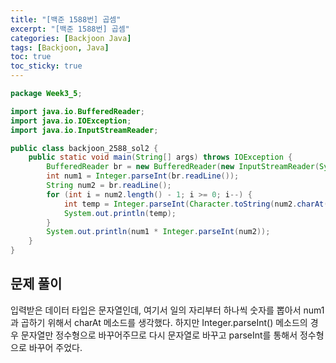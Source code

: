 ```yaml
---
title: "[백준 1588번] 곱셈"
excerpt: "[백준 1588번] 곱셈"
categories: [Backjoon Java]
tags: [Backjoon, Java]
toc: true
toc_sticky: true
---
```


```java
package Week3_5;

import java.io.BufferedReader;
import java.io.IOException;
import java.io.InputStreamReader;

public class backjoon_2588_sol2 {
    public static void main(String[] args) throws IOException {
        BufferedReader br = new BufferedReader(new InputStreamReader(System.in));
        int num1 = Integer.parseInt(br.readLine());
        String num2 = br.readLine();
        for (int i = num2.length() - 1; i >= 0; i--) {
            int temp = Integer.parseInt(Character.toString(num2.charAt(i))) * num1;
            System.out.println(temp);
        }
        System.out.println(num1 * Integer.parseInt(num2));
    }
}
```

## 문제 풀이

입력받은 데이터 타입은 문자열인데, 여기서 일의 자리부터 하나씩 숫자를 뽑아서 num1과 곱하기 위해서 charAt 메소드를 생각했다. 하지만 Integer.parseInt() 메소드의 경우 문자열만 정수형으로 바꾸어주므로 다시 문자열로 바꾸고 parseInt를 통해서 정수형으로 바꾸어 주었다.
